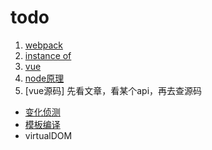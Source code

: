 # todo

1. [webpack](https://www.webpackjs.com)
2. [instance of](https://juejin.im/post/5d6e5c3d6fb9a06ae0721f5f)
3. [vue](https://cn.vuejs.org/)
4. [node原理]()
5. [vue源码] 先看文章，看某个api，再去查源码

- [变化侦测](https://github.com/berwin/Blog/issues/17)
- [模板编译](https://github.com/berwin/Blog/issues/18)
- virtualDOM